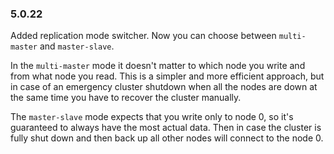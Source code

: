 ### 5.0.22
Added replication mode switcher. Now you can choose between `multi-master` and `master-slave`.

In the `multi-master` mode it doesn't matter to which node you write and from what node you read. This is a simpler and more efficient approach, but in case of an emergency cluster shutdown when all the nodes are down at the same time you have to recover the cluster  manually.

The `master-slave` mode expects that you write only to node 0, so it's guaranteed to always have the most actual data. Then in case the cluster is fully shut down and then back up all other nodes will connect to the node 0.
